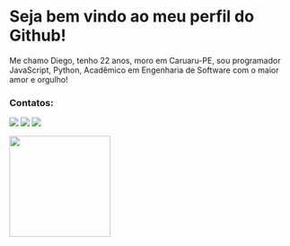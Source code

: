 # Seja bem vindo ao meu perfil do Github!

Me chamo Diego, tenho 22 anos, moro em Caruaru-PE, sou programador JavaScript, Python, Acadêmico em Engenharia de Software com o maior amor e orgulho!

### Contatos:


<a href="https://www.linkedin.com/in/diego-antonio-055602249/" target="_blank"><img loading="lazy" src="https://img.shields.io/badge/-LinkedIn-%230077B5?style=for-the-badge&logo=linkedin&logoColor=white" target="_blank"></a> 
<a href="https://api.whatsapp.com/send?phone=558194240566" target="_blank"><img loading="lazy" src="https://img.shields.io/badge/WhatsApp-25D366?style=for-the-badge&logo=whatsapp&logoColor=white"></a> 
<a href = "mailto:suporte.diegociara@gmail.com"><img loading="lazy" src="https://img.shields.io/badge/Gmail-D14836?style=for-the-badge&logo=gmail&logoColor=white" target="_blank"></a>
<div>
</div>
  
<div>
  
<img loading="lazy" height="180em" src="https://github-readme-stats.vercel.app/api/top-langs/?username=DiegoCiara&layout=compact&langs_count=7&theme=dracula"/>
</div>
<div>
